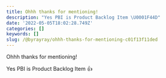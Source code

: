 ```yaml
---
title: Ohhh thanks for mentioning!
description: "Yes PBI is Product Backlog Item \U0001F44D"
date: '2022-05-05T18:02:28.749Z'
categories: []
keywords: []
slug: /@byrayray/ohhh-thanks-for-mentioning-c01f13f11ded
---
```


Ohhh thanks for mentioning!

Yes PBI is Product Backlog Item 👍